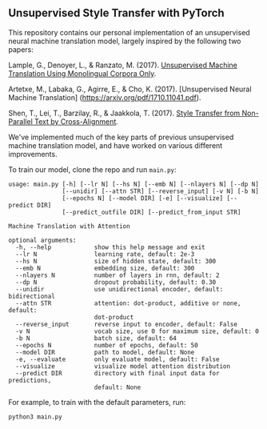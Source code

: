 ## Unsupervised Style Transfer with PyTorch

This repository contains our personal implementation of an unsupervised neural machine translation model, largely inspired by the following two papers:

Lample, G., Denoyer, L., & Ranzato, M. (2017). [Unsupervised Machine Translation Using Monolingual Corpora Only](https://arxiv.org/pdf/1711.00043.pdf).

Artetxe, M., Labaka, G., Agirre, E., & Cho, K. (2017). [Unsupervised Neural Machine Translation] (https://arxiv.org/pdf/1710.11041.pdf).

Shen, T., Lei, T., Barzilay, R., & Jaakkola, T. (2017). [Style Transfer from Non-Parallel Text by Cross-Alignment](https://arxiv.org/pdf/1705.09655.pdf).

We've implemented much of the key parts of previous unsupervised machine translation model, and have worked on various different improvements.

To train our model, clone the repo and run `main.py`:
```
usage: main.py [-h] [--lr N] [--hs N] [--emb N] [--nlayers N] [--dp N]
               [--unidir] [--attn STR] [--reverse_input] [-v N] [-b N]
               [--epochs N] [--model DIR] [-e] [--visualize] [--predict DIR]
               [--predict_outfile DIR] [--predict_from_input STR]

Machine Translation with Attention

optional arguments:
  -h, --help            show this help message and exit
  --lr N                learning rate, default: 2e-3
  --hs N                size of hidden state, default: 300
  --emb N               embedding size, default: 300
  --nlayers N           number of layers in rnn, default: 2
  --dp N                dropout probability, default: 0.30
  --unidir              use unidirectional encoder, default: bidirectional
  --attn STR            attention: dot-product, additive or none, default:
                        dot-product
  --reverse_input       reverse input to encoder, default: False
  -v N                  vocab size, use 0 for maximum size, default: 0
  -b N                  batch size, default: 64
  --epochs N            number of epochs, default: 50
  --model DIR           path to model, default: None
  -e, --evaluate        only evaluate model, default: False
  --visualize           visualize model attention distribution
  --predict DIR         directory with final input data for predictions,
                        default: None
```

For example, to train with the default parameters, run:

``` python3 main.py ```
